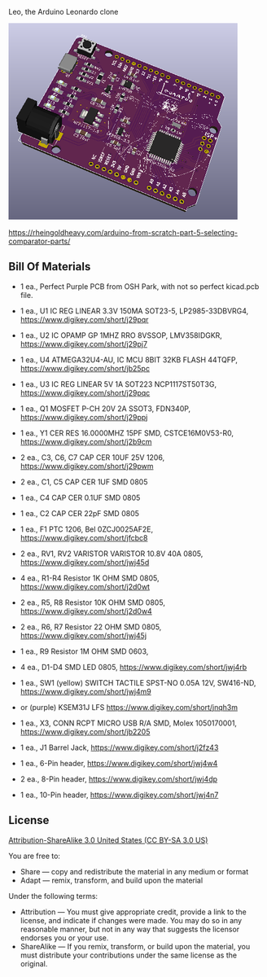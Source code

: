 Leo, the Arduino Leonardo clone

![Picture](project.png) 

https://rheingoldheavy.com/arduino-from-scratch-part-5-selecting-comparator-parts/


Bill Of Materials
----------------
  
- 1 ea., Perfect Purple PCB from OSH Park, with not so perfect kicad.pcb file.
- 1 ea., U1 IC REG LINEAR 3.3V 150MA SOT23-5, LP2985-33DBVRG4, https://www.digikey.com/short/j29pqr
- 1 ea., U2 IC OPAMP GP 1MHZ RRO 8VSSOP, LMV358IDGKR, https://www.digikey.com/short/j29pj7
- 1 ea., U4 ATMEGA32U4-AU, IC MCU 8BIT 32KB FLASH 44TQFP, https://www.digikey.com/short/jb25pc
- 1 ea., U3 IC REG LINEAR 5V 1A SOT223 NCP1117ST50T3G, https://www.digikey.com/short/j29pqc
- 1 ea., Q1 MOSFET P-CH 20V 2A SSOT3, FDN340P, https://www.digikey.com/short/j29ppj

- 1 ea., Y1 CER RES 16.0000MHZ 15PF SMD, CSTCE16M0V53-R0, https://www.digikey.com/short/j2b9cm
- 2 ea., C3, C6, C7 CAP CER 10UF 25V 1206, https://www.digikey.com/short/j29pwm
- 2 ea., C1, C5 CAP CER 1UF SMD 0805
- 1 ea., C4 CAP CER 0.1UF SMD 0805
- 1 ea., C2 CAP CER 22pF SMD 0805

- 1 ea., F1 PTC 1206, Bel 0ZCJ0025AF2E, https://www.digikey.com/short/jfcbc8
- 2 ea., RV1, RV2 VARISTOR 	VARISTOR 10.8V 40A 0805, https://www.digikey.com/short/jwj45d
- 4 ea., R1-R4 Resistor 1K OHM SMD 0805, https://www.digikey.com/short/j2d0wt
- 2 ea., R5, R8 Resistor 10K OHM SMD 0805, https://www.digikey.com/short/j2d0w4
- 2 ea., R6, R7 Resistor 22 OHM SMD 0805, https://www.digikey.com/short/jwj45j
- 1 ea., R9 Resistor 1M OHM SMD 0603, 
- 4 ea., D1-D4 SMD LED 0805, https://www.digikey.com/short/jwj4rb

- 1 ea., SW1 (yellow) SWITCH TACTILE SPST-NO 0.05A 12V, SW416-ND, https://www.digikey.com/short/jwj4m9
- or (purple) KSEM31J LFS https://www.digikey.com/short/jnqh3m
- 1 ea., X3, CONN RCPT MICRO USB R/A SMD, Molex 1050170001, https://www.digikey.com/short/jb2205
- 1 ea., J1 Barrel Jack, https://www.digikey.com/short/j2fz43
- 1 ea., 6-Pin header, https://www.digikey.com/short/jwj4w4
- 2 ea., 8-Pin header, https://www.digikey.com/short/jwj4dp
- 1 ea., 10-Pin header, https://www.digikey.com/short/jwj4n7


License
----------------
[Attribution-ShareAlike 3.0 United States (CC BY-SA 3.0 US)](https://creativecommons.org/licenses/by-sa/3.0/us/)

You are free to:

- Share — copy and redistribute the material in any medium or format
- Adapt — remix, transform, and build upon the material

Under the following terms:

- Attribution — You must give appropriate credit, provide a link to the license, and indicate if changes were made. You may do so in any reasonable manner, but not in any way that suggests the licensor endorses you or your use.
- ShareAlike — If you remix, transform, or build upon the material, you must distribute your contributions under the same license as the original.